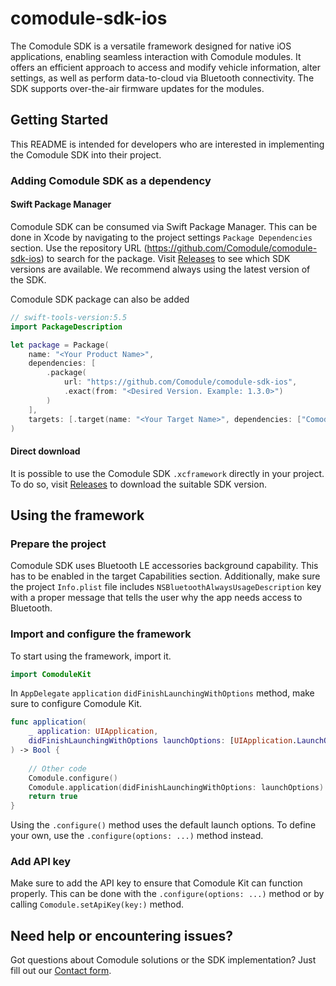 # comodule-sdk-ios

The Comodule SDK is a versatile framework designed for native iOS applications, enabling seamless interaction with Comodule modules. It offers an efficient approach to access and modify vehicle information, alter settings, as well as perform data-to-cloud via Bluetooth connectivity. The SDK supports over-the-air firmware updates for the modules.

## Getting Started
This README is intended for developers who are interested in implementing the Comodule SDK into their project. 

### Adding Comodule SDK as a dependency

#### Swift Package Manager
Comodule SDK can be consumed via Swift Package Manager. This can be done in Xcode by navigating to the project settings `Package Dependencies` section. Use the repository URL (https://github.com/Comodule/comodule-sdk-ios) to search for the package. Visit [Releases](https://github.com/Comodule/comodule-sdk-ios/releases) to see which SDK versions are available. We recommend always using the latest version of the SDK.

Comodule SDK package can also be added 
```swift
// swift-tools-version:5.5
import PackageDescription

let package = Package(
	name: "<Your Product Name>",
	dependencies: [
		.package(
			url: "https://github.com/Comodule/comodule-sdk-ios",
			.exact(from: "<Desired Version. Example: 1.3.0>")
		)
	],
	targets: [.target(name: "<Your Target Name>", dependencies: ["ComoduleKit"])]
)
```

#### Direct download
It is possible to use the Comodule SDK `.xcframework` directly in your project. To do so, visit [Releases](https://github.com/Comodule/comodule-sdk-ios/releases) to download the suitable SDK version.

## Using the framework

### Prepare the project
Comodule SDK uses Bluetooth LE accessories background capability. This has to be enabled in the target Capabilities section. Additionally, make sure the project `Info.plist` file includes `NSBluetoothAlwaysUsageDescription` key with a proper message that tells the user why the app needs access to Bluetooth. 

### Import and configure the framework
To start using the framework, import it.
```swift
import ComoduleKit
```

In `AppDelegate` `application` `didFinishLaunchingWithOptions` method, make sure to configure Comodule Kit. 
```swift
func application(
	_ application: UIApplication,
	didFinishLaunchingWithOptions launchOptions: [UIApplication.LaunchOptionsKey: Any]?
) -> Bool {
	
	// Other code
	Comodule.configure()
	Comodule.application(didFinishLaunchingWithOptions: launchOptions)
	return true
}
```

Using the `.configure()` method uses the default launch options. To define your own, use the `.configure(options: ...)` method instead. 

### Add API key
Make sure to add the API key to ensure that Comodule Kit can function properly. This can be done with the `.configure(options: ...)` method or by calling `Comodule.setApiKey(key:)` method.

## Need help or encountering issues?
Got questions about Comodule solutions or the SDK implementation? Just fill out our [Contact form](https://www.comodule.com/contact).
